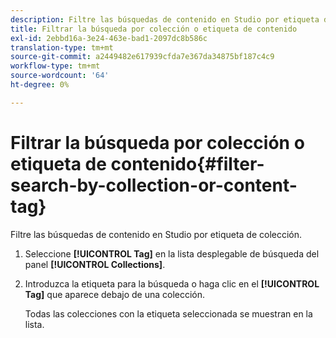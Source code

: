 ```yaml
---
description: Filtre las búsquedas de contenido en Studio por etiqueta de colección.
title: Filtrar la búsqueda por colección o etiqueta de contenido
exl-id: 2ebbd16a-3e24-463e-bad1-2097dc8b586c
translation-type: tm+mt
source-git-commit: a2449482e617939cfda7e367da34875bf187c4c9
workflow-type: tm+mt
source-wordcount: '64'
ht-degree: 0%

---
```


# Filtrar la búsqueda por colección o etiqueta de contenido{#filter-search-by-collection-or-content-tag}

Filtre las búsquedas de contenido en Studio por etiqueta de colección.

1. Seleccione **[!UICONTROL Tag]** en la lista desplegable de búsqueda del panel **[!UICONTROL Collections]**.
1. Introduzca la etiqueta para la búsqueda o haga clic en el **[!UICONTROL Tag]** que aparece debajo de una colección.

   Todas las colecciones con la etiqueta seleccionada se muestran en la lista.

